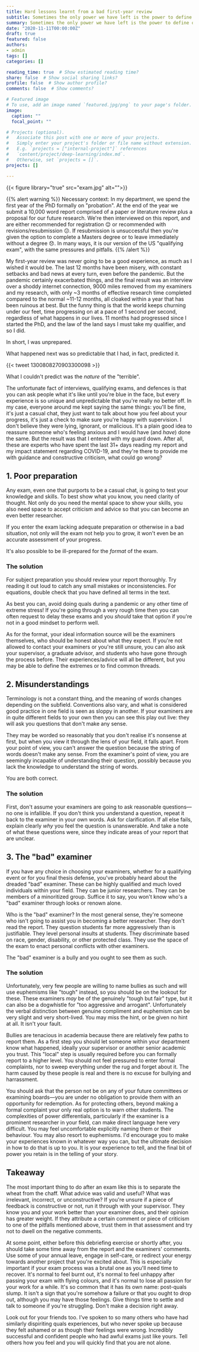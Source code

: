```yaml
---
title: Hard lessons learnt from a bad first-year review
subtitle: Sometimes the only power we have left is the power to define our own silver linings
summary: Sometimes the only power we have left is the power to define our own silver linings
date: "2020-11-11T00:00:00Z"
draft: true
featured: false
authors:
- admin
tags: []
categories: []

reading_time: true  # Show estimated reading time?
share: false  # Show social sharing links?
profile: false  # Show author profile?
comments: false  # Show comments?

# Featured image
# To use, add an image named `featured.jpg/png` to your page's folder. 
image:
  caption: ""
  focal_point: ""

# Projects (optional).
#   Associate this post with one or more of your projects.
#   Simply enter your project's folder or file name without extension.
#   E.g. `projects = ["internal-project"]` references 
#   `content/project/deep-learning/index.md`.
#   Otherwise, set `projects = []`.
projects: []

---
```


{{< figure library="true" src="exam.jpg" alt="">}}

{{% alert warning %}}
Necessary context: In my department, we spend the first year of the PhD formally on "probation". At the end of the year we submit a 10,000 word report comprised of a paper or literature review plus a proposal for our future research. We're then interviewed on this report, and are either recommended for registration :relieved: or recommended with revisions/resubmission :confused:. If resubmission is unsuccessful then you're given the option to complete a Masters degree or to leave immediately without a degree :disappointed:. In many ways, it is our version of the US "qualifying exam", with the same pressures and pitfalls.
{{% /alert %}}

My first-year review was never going to be a good experience, as much as I wished it would be. The last 12 months have been misery, with constant setbacks and bad news at every turn, even before the pandemic. But the pandemic certainly exacerbated things, and the final result was an interview over a shoddy internet connection, 9000 miles removed from my examiners and my research, with only ~3 months of effective research time completed compared to the normal ~11-12 months, all cloaked within a year that has been ruinous at best. But the funny thing is that the world keeps churning under our feet, time progressing on at a pace of 1 second per second, regardless of what happens in our lives. 11 months had progressed since I started the PhD, and the law of the land says I must take my qualifier, and so I did.

In short, I was unprepared.

What happened next was so predictable that I had, in fact, predicted it.

{{< tweet 1300808270903300098 >}}

What I couldn't predict was the _nature_ of the "terrible".

The unfortunate fact of interviews, qualifying exams, and defences is that you can ask people what it's like until you're blue in the face, but every experience is so unique and unpredictable that you're really no better off. In my case, everyone around me kept saying the same things: you'll be fine, it's just a casual chat, they just want to talk about how you feel about your progress, it's just a check to make sure you're happy with supervision. I don't believe they were lying, ignorant, or malicious. It's a plain good idea to reassure someone who's feeling anxious and I would have (and _have_) done the same. But the result was that I entered with my guard down. After all, these are experts who have spent the last 31+ days reading my report and my impact statement regarding COVID-19, and they're there to provide me with guidance and constructive criticism, what could go wrong?

## 1. Poor preparation

Any exam, even one that purports to be a casual chat, is going to test your knowledge and skills. To best show what you know, you need clarity of thought. Not only do you need the mental space to show your skills, you also need space to accept criticism and advice so that you can become an even better researcher.

If you enter the exam lacking adequate preparation or otherwise in a bad situation, not only will the exam not help you to grow, it won't even be an accurate assessment of your progress.

It's also possible to be ill-prepared for the _format_ of the exam. 

### The solution

For subject preparation you should review your report thoroughly. Try reading it out loud to catch any small mistakes or inconsistencies. For equations, double check that you have defined all terms in the text. 

As best you can, avoid doing quals during a pandemic or any other time of extreme stress! If you're going through a very rough time then you can often request to delay these exams and you _should_ take that option if you're not in a good mindset to perform well.

As for the format, your ideal information source will be the examiners themselves, who should be honest about what they expect. If you're not allowed to contact your examiners or you're still unsure, you can also ask your supervisor, a graduate advisor, and students who have gone through the process before. Their experiences/advice will all be different, but you may be able to define the extremes or to find common threads.

## 2. Misunderstandings

Terminology is not a constant thing, and the meaning of words changes depending on the subfield. Conventions also vary, and what is considered good practice in one field is seen as sloppy in another. If your examiners are in quite different fields to your own then you can see this play out live: they will ask you questions that don't make any sense. 

They may be worded so reasonably that you don't realise it's nonsense at first, but when you view it through the lens of your field, it falls apart. From your point of view, you can't answer the question because the string of words doesn't make any sense. From the examiner's point of view, you are seemingly incapable of understanding their question, possibly because you lack the knowledge to understand the string of words.

You are both correct.

### The solution

First, don't assume your examiners are going to ask reasonable questions—no one is infallible. If you don't think you understand a question, repeat it back to the examiner in your own words. Ask for clarification. If all else fails, explain clearly _why_ you feel the question is unanswerable. And take a note of what these questions were, since they indicate areas of your report that are unclear.

## 3. The "bad" examiner

If you have any choice in choosing your examiners, whether for a qualifying event or for you final thesis defense, you've probably heard about the dreaded "bad" examiner. These can be highly qualified and much loved individuals within your field. They can be junior researchers. They can be members of a minoritized group. Suffice it to say, you won't know who's a "bad" examiner through looks or renown alone.

Who is the "bad" examiner? In the most general sense, they're someone who isn't going to assist you in becoming a better researcher. They don't read the report. They question students far more aggressively than is justifiable. They level personal insults at students. They discriminate based on race, gender, disability, or other protected class. They use the space of the exam to enact personal conflicts with other examiners.

The "bad" examiner is a bully and you ought to see them as such.

### The solution

Unfortunately, very few people are willing to name bullies as such and will use euphemisms like "tough" instead, so you should be on the lookout for these. These examiners _may_ be of the genuinely "tough but fair" type, but it can also be a dogwhistle for "too aggressive and arrogant". Unfortunately the verbal distinction between genuine compliment and euphemism can be very slight and very short-lived. You may miss the hint, or be given no hint at all. It isn't your fault.

Bullies are tenacious in academia because there are relatively few paths to report them. As a first step you should let someone within your department know what happened, ideally your supervisor or another senior academic you trust. This "local" step is usually required before you can formally report to a higher level. You should not feel pressured to enter formal complaints, nor to sweep everything under the rug and forget about it. The harm caused by these people is real and there is no excuse for bullying and harrassment.

You should ask that the person not be on any of your future committees or examining boards—you are under no obligation to provide them with an opportunity for redemption. As for protecting others, beyond making a formal complaint your only real option is to warn other students. The complexities of power differentials, particularly if the examiner is a prominent researcher in your field, can make direct language here very difficult. You may feel uncomfortable explicitly naming them or their behaviour. You may also resort to euphemisms. I'd encourage you to make your experiences known in whatever way you can, but the ultimate decision in how to do that is up to you. It is your experience to tell, and the final bit of power you retain is in the telling of your story.

## Takeaway

The most important thing to do after an exam like this is to separate the wheat from the chaff. What advice was valid and useful? What was irrelevant, incorrect, or unconstructive? If you're unsure if a piece of feedback is constructive or not, run it through with your supervisor. They know you and your work better than your examiner does, and their opinion has greater weight. If they attribute a certain comment or piece of criticism to one of the pitfalls mentioned above, trust them in that assessment and try not to dwell on the negative comments. 

At some point, either before this debriefing exercise or shortly after, you should take some time away from the report and the examiners' comments. Use some of your annual leave, engage in self-care, or redirect your energy towards another project that you're excited about. This is especially important if your exam process was a brutal one as you'll need time to recover. It's normal to feel burnt out, it's normal to feel unhappy after passing your exam with flying colours, and it's normal to lose all passion for your work for a while. It's so common that it has its own name: post-quals slump. It isn't a sign that you're somehow a failure or that you ought to drop out, although you may have those feelings. Give things time to settle and talk to someone if you're struggling. Don't make a decision right away.

Look out for your friends too. I've spoken to so many others who have had similarly dispiriting quals experiences, but who never spoke up because they felt ashamed or as though their feelings were wrong. Incredibly successful and confident people who had awful exams just like yours. Tell others how you feel and you will quickly find that you are not alone.
